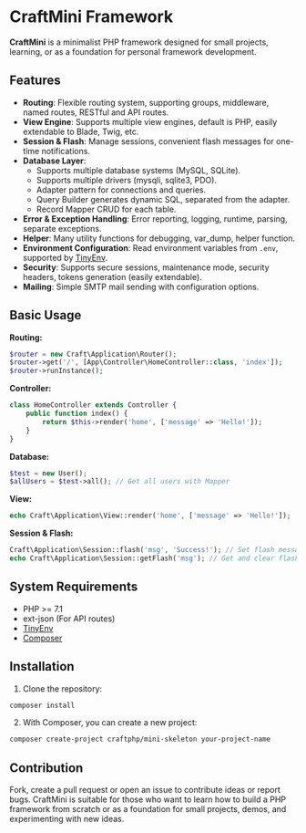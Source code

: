 # CraftMini Framework

**CraftMini** is a minimalist PHP framework designed for small projects, learning, or as a foundation for personal framework development.

## Features

- **Routing**: Flexible routing system, supporting groups, middleware, named routes, RESTful and API routes.
- **View Engine**: Supports multiple view engines, default is PHP, easily extendable to Blade, Twig, etc.
- **Session & Flash**: Manage sessions, convenient flash messages for one-time notifications.
- **Database Layer**: 
  - Supports multiple database systems (MySQL, SQLite).
  - Supports multiple drivers (mysqli, sqlite3, PDO).
  - Adapter pattern for connections and queries.
  - Query Builder generates dynamic SQL, separated from the adapter.
  - Record Mapper CRUD for each table.
- **Error & Exception Handling**: Error reporting, logging, runtime, parsing, separate exceptions.
- **Helper**: Many utility functions for debugging, var_dump, helper function.
- **Environment Configuration**: Read environment variables from `.env`, supported by [TinyEnv](https://github.com/datahihi1/tiny-env.git).
- **Security**: Supports secure sessions, maintenance mode, security headers, tokens generation (easily extendable).
- **Mailing**: Simple SMTP mail sending with configuration options.

## Basic Usage

**Routing:**
```php
$router = new Craft\Application\Router();
$router->get('/', [App\Controller\HomeController::class, 'index']);
$router->runInstance();
```

**Controller:**

```php
class HomeController extends Controller {
    public function index() {
        return $this->render('home', ['message' => 'Hello!']);
    }
}
```

**Database:**
```php
$test = new User();
$allUsers = $test->all(); // Get all users with Mapper
```

**View:**
```php
echo Craft\Application\View::render('home', ['message' => 'Hello!']);
```

**Session & Flash:**
```php
Craft\Application\Session::flash('msg', 'Success!'); // Set flash message
echo Craft\Application\Session::getFlash('msg'); // Get and clear flash message
```

## System Requirements
- PHP >= 7.1
- ext-json (For API routes)
- [TinyEnv](https://github.com/datahihi1/tiny-env.git)
- [Composer](https://getcomposer.org/)
## Installation
1. Clone the repository:

```bash
composer install
```

2. With Composer, you can create a new project:

```bash
composer create-project craftphp/mini-skeleton your-project-name
```

## Contribution
Fork, create a pull request or open an issue to contribute ideas or report bugs.
CraftMini is suitable for those who want to learn how to build a PHP framework from scratch or as a foundation for small projects, demos, and experimenting with new ideas.
